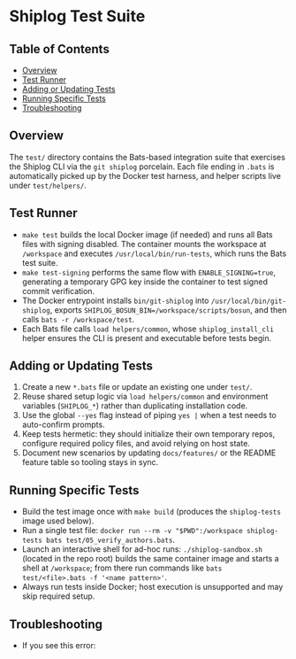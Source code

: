 # Shiplog Test Suite

## Table of Contents
- [Overview](#overview)
- [Test Runner](#test-runner)
- [Adding or Updating Tests](#adding-or-updating-tests)
- [Running Specific Tests](#running-specific-tests)
- [Troubleshooting](#troubleshooting)

## Overview
The `test/` directory contains the Bats-based integration suite that exercises the Shiplog CLI via the `git shiplog` porcelain. Each file ending in `.bats` is automatically picked up by the Docker test harness, and helper scripts live under `test/helpers/`.

## Test Runner
- `make test` builds the local Docker image (if needed) and runs all Bats files with signing disabled. The container mounts the workspace at `/workspace` and executes `/usr/local/bin/run-tests`, which runs the Bats test suite.
- `make test-signing` performs the same flow with `ENABLE_SIGNING=true`, generating a temporary GPG key inside the container to test signed commit verification.
- The Docker entrypoint installs `bin/git-shiplog` into `/usr/local/bin/git-shiplog`, exports `SHIPLOG_BOSUN_BIN=/workspace/scripts/bosun`, and then calls `bats -r /workspace/test`.
- Each Bats file calls `load helpers/common`, whose `shiplog_install_cli` helper ensures the CLI is present and executable before tests begin.

## Adding or Updating Tests
1. Create a new `*.bats` file or update an existing one under `test/`.
2. Reuse shared setup logic via `load helpers/common` and environment variables (`SHIPLOG_*`) rather than duplicating installation code.
3. Use the global `--yes` flag instead of piping `yes |` when a test needs to auto-confirm prompts.
4. Keep tests hermetic: they should initialize their own temporary repos, configure required policy files, and avoid relying on host state.
5. Document new scenarios by updating `docs/features/` or the README feature table so tooling stays in sync.

## Running Specific Tests
- Build the test image once with `make build` (produces the `shiplog-tests` image used below).
- Run a single test file: `docker run --rm -v "$PWD":/workspace shiplog-tests bats test/05_verify_authors.bats`.
- Launch an interactive shell for ad-hoc runs: `./shiplog-sandbox.sh` (located in the repo root) builds the same container image and starts a shell at `/workspace`; from there run commands like `bats test/<file>.bats -f '<name pattern>'`.
- Always run tests inside Docker; host execution is unsupported and may skip required setup.

## Troubleshooting
- If you see this error:
